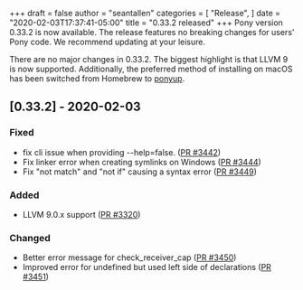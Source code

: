 +++
draft = false
author = "seantallen"
categories = [
    "Release",
]
date = "2020-02-03T17:37:41-05:00"
title = "0.33.2 released"
+++
Pony version 0.33.2 is now available. The release features no breaking changes for users' Pony code. We recommend updating at your leisure.
<!--more-->

There are no major changes in 0.33.2. The biggest highlight is that LLVM 9 is now supported. Additionally, the preferred method of installing on macOS has been switched from Homebrew to [ponyup](https://github.com/ponylang/ponyup).

## [0.33.2] - 2020-02-03

### Fixed

- fix cli issue when providing --help=false. ([PR #3442](https://github.com/ponylang/ponyc/pull/3442))
- Fix linker error when creating symlinks on Windows ([PR #3444](https://github.com/ponylang/ponyc/pull/3444))
- Fix "not match" and "not if" causing a syntax error ([PR #3449](https://github.com/ponylang/ponyc/pull/3449))

### Added

- LLVM 9.0.x support ([PR #3320](https://github.com/ponylang/ponyc/pull/3320))

### Changed

- Better error message for check_receiver_cap ([PR #3450](https://github.com/ponylang/ponyc/pull/3450))
- Improved error for undefined but used left side of declarations ([PR #3451](https://github.com/ponylang/ponyc/pull/3451))

